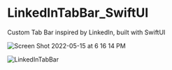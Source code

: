 # LinkedInTabBar_SwiftUI
Custom Tab Bar inspired by LinkedIn, built with SwiftUI

![Screen Shot 2022-05-15 at 6 16 14 PM](https://user-images.githubusercontent.com/54433817/168501156-4844703e-5b51-44af-a36f-fa3ec2f4ab08.png)

![LinkedInTabBar](https://user-images.githubusercontent.com/54433817/168501149-3f75b4a1-35a4-42cd-b433-0c7fe63e986b.gif)
